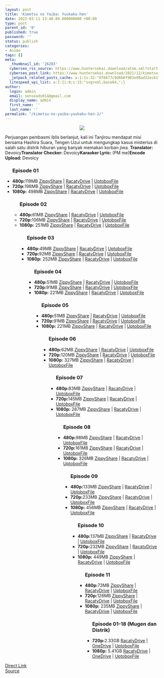 ```yaml
---
layout: post
title: 'Kimetsu no Yaiba: Yuukaku-hen'
date: 2022-03-11 13:48:09.000000000 +00:00
type: post
parent_id: '0'
published: true
password: ''
status: publish
categories:
- Anime
tags: []
meta:
  _thumbnail_id: '26283'
  cyberseo_rss_source: https://www.huntersekai.download/atom.xml?start-index=1
  cyberseo_post_link: https://www.huntersekai.download/2021/12/kimetsu-no-yaiba-yuukaku-hen.html
  _jetpack_related_posts_cache: a:1:{s:32:"8f6677c9d6b0f903e98ad32ec61f8deb";a:2:{s:7:"expires";i:1656248541;s:7:"payload";a:3:{i:0;a:1:{s:2:"id";i:26124;}i:1;a:1:{s:2:"id";i:26150;}i:2;a:1:{s:2:"id";i:26278;}}}}
  litespeed_vpi_list: a:1:{i:0;s:15:"svg+xml;base64,";}
author:
  login: admin
  email: senseads014@gmail.com
  display_name: admin
  first_name: ''
  last_name: ''
permalink: "/kimetsu-no-yaiba-yuukaku-hen-2/"
---
```

<p> <a class="popup" data-target="47778"></a>
<div dir="ltr" style="text-align: left;" trbidi="on">
<div class="separator" style="clear: both; text-align: center;"><a href="https://blogger.googleusercontent.com/img/a/AVvXsEjnpqnxjyLwNEcuPM9lNO8Cz-H0UiR0JgvMxISVeIydAqgF29IKY_5dujuwySyTIvu_yokmTY-FdFkTp_6Mpw6U8UL6gbQ3fT8_KURHFyfVzAZg0c6wKVofx8ujDQvYKCBn4G6SfVG0hWVrreOksKuik2aEDLlneDCpz6dfiPVdPOt42kL8g-nUvvSI" imageanchor="1" style="margin-left: 1em; margin-right: 1em;"><img border="0" data-original-height="318" data-original-width="225" src="{{ site.baseurl }}/assets/2022/03/AVvXsEjnpqnxjyLwNEcuPM9lNO8Cz-H0UiR0JgvMxISVeIydAqgF29IKY_5dujuwySyTIvu_yokmTY-FdFkTp_6Mpw6U8UL6gbQ3fT8_KURHFyfVzAZg0c6wKVofx8ujDQvYKCBn4G6SfVG0hWVrreOksKuik2aEDLlneDCpz6dfiPVdPOt42kL8g-nUvvSI" /></a></div>
<p>Perjuangan pembasmi iblis berlanjut, kali ini Tanjirou mendapat misi bersama Hashira Suara, Tengen Uzui untuk mengungkap kasus misterius di salah satu distrik hiburan yang banyak memakan korban jiwa.<a name="more"></a>
<pekerja><b>Translator: </b><span>Devoicy</span><b>Translator Checker: </b><span>Devoicy</span><b>Karaoker Lyric: </b><span>(PM me)</span><b>Encode Upload: </b><span>Devoicy</span></pekerja>
<div class="dl">
<ul />
<h3>Episode 01</h3>
<li><b>480p:</b><span id="size">119MB</span> <a href="https://semawur.com/st/?api=b27e2cc08dafd182df905b90fb513c552b61fc26&url=https://www103.zippyshare.com/v/fwWI7Gj4/file.html">ZippyShare</a> | <a href="https://semawur.com/st/?api=b27e2cc08dafd182df905b90fb513c552b61fc26&url=https://racaty.net/5wnee2dt8h8d">RacatyDrive</a> | <a href="https://semawur.com/st/?api=b27e2cc08dafd182df905b90fb513c552b61fc26&url=https://uptobox.com/wj1p26gf901u">UptoboxFile</a></li>
<li><b>720p:</b><span id="size">198MB</span> <a href="https://semawur.com/st/?api=b27e2cc08dafd182df905b90fb513c552b61fc26&url=https://www103.zippyshare.com/v/nO09KFXg/file.html">ZippyShare</a> | <a href="https://semawur.com/st/?api=b27e2cc08dafd182df905b90fb513c552b61fc26&url=https://racaty.net/7wdl70miyl79">RacatyDrive</a> | <a href="https://semawur.com/st/?api=b27e2cc08dafd182df905b90fb513c552b61fc26&url=https://uptobox.com/q2t9fpoor7x1">UptoboxFile</a></li>
<li><b>1080p:</b> <span id="size">498MB</span> <a href="https://semawur.com/st/?api=b27e2cc08dafd182df905b90fb513c552b61fc26&url=https://www103.zippyshare.com/v/nowVe4ID/file.html">ZippyShare</a> | <a href="https://semawur.com/st/?api=b27e2cc08dafd182df905b90fb513c552b61fc26&url=https://racaty.net/2k4v73hmcb01">RacatyDrive</a> | <a href="https://semawur.com/st/?api=b27e2cc08dafd182df905b90fb513c552b61fc26&url=https://uptobox.com/f0fwc333pvxk">UptoboxFile</a></li>
<ul />
<h3>Episode 02</h3>
<li><b>480p:</b><span id="size">61MB</span> <a href="https://semawur.com/st/?api=b27e2cc08dafd182df905b90fb513c552b61fc26&url=https://www106.zippyshare.com/v/FenydLFC/file.html">ZippyShare</a> | <a href="https://semawur.com/st/?api=b27e2cc08dafd182df905b90fb513c552b61fc26&url=https://racaty.net/sxy5apjkrnkz">RacatyDrive</a> | <a href="https://semawur.com/st/?api=b27e2cc08dafd182df905b90fb513c552b61fc26&url=https://uptobox.com/o9rizyhjtsxg">UptoboxFile</a></li>
<li><b>720p:</b><span id="size">106MB</span> <a href="https://semawur.com/st/?api=b27e2cc08dafd182df905b90fb513c552b61fc26&url=https://www106.zippyshare.com/v/36bu1szp/file.html">ZippyShare</a> | <a href="https://semawur.com/st/?api=b27e2cc08dafd182df905b90fb513c552b61fc26&url=https://racaty.net/uxlpkdr6k1gv">RacatyDrive</a> | <a href="https://semawur.com/st/?api=b27e2cc08dafd182df905b90fb513c552b61fc26&url=https://uptobox.com/1u2sj5i4181z">UptoboxFile</a></li>
<li><b>1080p:</b> <span id="size">251MB</span> <a href="https://semawur.com/st/?api=b27e2cc08dafd182df905b90fb513c552b61fc26&url=https://www106.zippyshare.com/v/Nxjn2rnB/file.html">ZippyShare</a> | <a href="https://semawur.com/st/?api=b27e2cc08dafd182df905b90fb513c552b61fc26&url=https://racaty.net/6nc8wzph93en">RacatyDrive</a> | <a href="https://semawur.com/st/?api=b27e2cc08dafd182df905b90fb513c552b61fc26&url=https://uptobox.com/z7uu9ql5l5c2">UptoboxFile</a></li>
<ul />
<h3>Episode 03</h3>
<li><b>480p:</b><span id="size">49MB</span> <a href="https://semawur.com/st/?api=b27e2cc08dafd182df905b90fb513c552b61fc26&url=https://www111.zippyshare.com/v/5YZSmpkI/file.html">ZippyShare</a> | <a href="https://semawur.com/st/?api=b27e2cc08dafd182df905b90fb513c552b61fc26&url=https://racaty.net/09igkpi4wjx0">RacatyDrive</a> | <a href="https://semawur.com/st/?api=b27e2cc08dafd182df905b90fb513c552b61fc26&url=https://uptobox.com/pvasp7yy92mb">UptoboxFile</a></li>
<li><b>720p:</b><span id="size">92MB</span> <a href="https://semawur.com/st/?api=b27e2cc08dafd182df905b90fb513c552b61fc26&url=https://www111.zippyshare.com/v/YwtcD5uY/file.html">ZippyShare</a> | <a href="https://semawur.com/st/?api=b27e2cc08dafd182df905b90fb513c552b61fc26&url=https://racaty.net/ldie8c2lwnca">RacatyDrive</a> | <a href="https://semawur.com/st/?api=b27e2cc08dafd182df905b90fb513c552b61fc26&url=https://uptobox.com/ky0zfj0pykhf">UptoboxFile</a></li>
<li><b>1080p:</b> <span id="size">252MB</span> <a href="https://semawur.com/st/?api=b27e2cc08dafd182df905b90fb513c552b61fc26&url=https://www111.zippyshare.com/v/sNp0NHa0/file.html">ZippyShare</a> | <a href="https://semawur.com/st/?api=b27e2cc08dafd182df905b90fb513c552b61fc26&url=https://racaty.net/go7g3e8kmonb">RacatyDrive</a> | <a href="https://semawur.com/st/?api=b27e2cc08dafd182df905b90fb513c552b61fc26&url=https://uptobox.com/nialmux7ue2q">UptoboxFile</a></li>
<ul />
<h3>Episode 04</h3>
<li><b>480p:</b><span id="size">51MB</span> <a href="https://semawur.com/st/?api=b27e2cc08dafd182df905b90fb513c552b61fc26&url=https://www84.zippyshare.com/v/snxbPuTz/file.html">ZippyShare</a> | <a href="https://semawur.com/st/?api=b27e2cc08dafd182df905b90fb513c552b61fc26&url=https://racaty.net/ijvww2o1dj6p">RacatyDrive</a> | <a href="https://semawur.com/st/?api=b27e2cc08dafd182df905b90fb513c552b61fc26&url=https://uptobox.com/vk4wyv50zkey">UptoboxFile</a></li>
<li><b>720p:</b><span id="size">91MB</span> <a href="https://semawur.com/st/?api=b27e2cc08dafd182df905b90fb513c552b61fc26&url=https://www84.zippyshare.com/v/MUAmT4Km/file.html">ZippyShare</a> | <a href="https://semawur.com/st/?api=b27e2cc08dafd182df905b90fb513c552b61fc26&url=https://racaty.net/d7953eag9n5p">RacatyDrive</a> | <a href="https://semawur.com/st/?api=b27e2cc08dafd182df905b90fb513c552b61fc26&url=https://uptobox.com/ibde3t3o564c">UptoboxFile</a></li>
<li><b>1080p:</b> <span id="size">221MB</span> <a href="https://semawur.com/st/?api=b27e2cc08dafd182df905b90fb513c552b61fc26&url=https://www84.zippyshare.com/v/N37dnGWs/file.html">ZippyShare</a> | <a href="https://semawur.com/st/?api=b27e2cc08dafd182df905b90fb513c552b61fc26&url=https://racaty.net/zfhy1s0w762s">RacatyDrive</a> | <a href="https://semawur.com/st/?api=b27e2cc08dafd182df905b90fb513c552b61fc26&url=https://uptobox.com/u0o9l98j1tnt">UptoboxFile</a></li>
<ul />
<h3>Episode 05</h3>
<li><b>480p:</b><span id="size">51MB</span> <a href="https://semawur.com/st/?api=b27e2cc08dafd182df905b90fb513c552b61fc26&url=https://www44.zippyshare.com/v/Vrlj2jty/file.html">ZippyShare</a> | <a href="https://semawur.com/st/?api=b27e2cc08dafd182df905b90fb513c552b61fc26&url=https://racaty.net/zivv557378hq">RacatyDrive</a> | <a href="https://semawur.com/st/?api=b27e2cc08dafd182df905b90fb513c552b61fc26&url=https://uptobox.com/wjlbeiyuh9uw">UptoboxFile</a></li>
<li><b>720p:</b><span id="size">91MB</span> <a href="https://semawur.com/st/?api=b27e2cc08dafd182df905b90fb513c552b61fc26&url=https://www44.zippyshare.com/v/6sv1Gl7u/file.html">ZippyShare</a> | <a href="https://semawur.com/st/?api=b27e2cc08dafd182df905b90fb513c552b61fc26&url=https://racaty.net/6usa7d7l2ieo">RacatyDrive</a> | <a href="https://semawur.com/st/?api=b27e2cc08dafd182df905b90fb513c552b61fc26&url=https://uptobox.com/b03i6cqtzvbk">UptoboxFile</a></li>
<li><b>1080p:</b> <span id="size">221MB</span> <a href="https://semawur.com/st/?api=b27e2cc08dafd182df905b90fb513c552b61fc26&url=https://www44.zippyshare.com/v/zBh3bFHG/file.html">ZippyShare</a> | <a href="https://semawur.com/st/?api=b27e2cc08dafd182df905b90fb513c552b61fc26&url=https://racaty.net/6usa7d7l2ieo">RacatyDrive</a> | <a href="https://semawur.com/st/?api=b27e2cc08dafd182df905b90fb513c552b61fc26&url=https://uptobox.com/vtrbpqgrb0g8">UptoboxFile</a></li>
<ul />
<h3>Episode 06</h3>
<li><b>480p:</b><span id="size">62MB</span> <a href="https://semawur.com/st/?api=b27e2cc08dafd182df905b90fb513c552b61fc26&url=https://www89.zippyshare.com/v/jgw088s1/file.html">ZippyShare</a> | <a href="https://semawur.com/st/?api=b27e2cc08dafd182df905b90fb513c552b61fc26&url=https://racaty.net/th8mqlort3v3">RacatyDrive</a> | <a href="https://semawur.com/st/?api=b27e2cc08dafd182df905b90fb513c552b61fc26&url=https://uptobox.com/hedl0k8rtf05">UptoboxFile</a></li>
<li><b>720p:</b><span id="size">120MB</span> <a href="https://semawur.com/st/?api=b27e2cc08dafd182df905b90fb513c552b61fc26&url=https://www89.zippyshare.com/v/ZS3L84mX/file.html">ZippyShare</a> | <a href="https://semawur.com/st/?api=b27e2cc08dafd182df905b90fb513c552b61fc26&url=https://racaty.net/bxrwbuwdyejm">RacatyDrive</a> | <a href="https://semawur.com/st/?api=b27e2cc08dafd182df905b90fb513c552b61fc26&url=https://uptobox.com/7i1mupgaqi5n">UptoboxFile</a></li>
<li><b>1080p:</b> <span id="size">327MB</span> <a href="https://semawur.com/st/?api=b27e2cc08dafd182df905b90fb513c552b61fc26&url=https://www78.zippyshare.com/v/B6S5BBv4/file.html">ZippyShare</a> | <a href="https://semawur.com/st/?api=b27e2cc08dafd182df905b90fb513c552b61fc26&url=https://racaty.net/on6k8a321wyd">RacatyDrive</a> | <a href="https://semawur.com/st/?api=b27e2cc08dafd182df905b90fb513c552b61fc26&url=https://uptobox.com/myi723efayn0">UptoboxFile</a></li>
<ul />
<h3>Episode 07</h3>
<li><b>480p:</b><span id="size">83MB</span> <a href="https://semawur.com/st/?api=b27e2cc08dafd182df905b90fb513c552b61fc26&url=https://www57.zippyshare.com/v/Wjc9ZAWG/file.html">ZippyShare</a> | <a href="https://semawur.com/st/?api=b27e2cc08dafd182df905b90fb513c552b61fc26&url=https://racaty.net/50xabhp79s4r">RacatyDrive</a> | <a href="https://semawur.com/st/?api=b27e2cc08dafd182df905b90fb513c552b61fc26&url=https://uptobox.com/mneshogigywg">UptoboxFile</a></li>
<li><b>720p:</b><span id="size">145MB</span> <a href="https://semawur.com/st/?api=b27e2cc08dafd182df905b90fb513c552b61fc26&url=https://www57.zippyshare.com/v/ZwtPH8Ch/file.html">ZippyShare</a> | <a href="https://semawur.com/st/?api=b27e2cc08dafd182df905b90fb513c552b61fc26&url=https://racaty.net/snf2wwx4t5pb">RacatyDrive</a> | <a href="https://semawur.com/st/?api=b27e2cc08dafd182df905b90fb513c552b61fc26&url=https://uptobox.com/g9sn0685yrb8">UptoboxFile</a></li>
<li><b>1080p:</b> <span id="size">287MB</span> <a href="https://semawur.com/st/?api=b27e2cc08dafd182df905b90fb513c552b61fc26&url=https://www79.zippyshare.com/v/iV9ZyUA8/file.html">ZippyShare</a> | <a href="https://semawur.com/st/?api=b27e2cc08dafd182df905b90fb513c552b61fc26&url=https://racaty.net/t8l5p8ms9i9g">RacatyDrive</a> | <a href="https://semawur.com/st/?api=b27e2cc08dafd182df905b90fb513c552b61fc26&url=https://uptobox.com/kdc1meb5a7b7">UptoboxFile</a></li>
<ul />
<h3>Episode 08</h3>
<li><b>480p:</b><span id="size">98MB</span> <a href="https://semawur.com/st/?api=b27e2cc08dafd182df905b90fb513c552b61fc26&url=https://www20.zippyshare.com/v/DoJz8G5F/file.html">ZippyShare</a> | <a href="https://semawur.com/st/?api=b27e2cc08dafd182df905b90fb513c552b61fc26&url=https://racaty.net/l9sj1wt0z209">RacatyDrive</a> | <a href="https://semawur.com/st/?api=b27e2cc08dafd182df905b90fb513c552b61fc26&url=https://uptobox.com/998so7dnzc9q">UptoboxFile</a></li>
<li><b>720p:</b><span id="size">161MB</span> <a href="https://semawur.com/st/?api=b27e2cc08dafd182df905b90fb513c552b61fc26&url=https://www20.zippyshare.com/v/wZdx1ZdX/file.html">ZippyShare</a> | <a href="https://semawur.com/st/?api=b27e2cc08dafd182df905b90fb513c552b61fc26&url=https://racaty.net/n4mmhnpoqwq4">RacatyDrive</a> | <a href="https://semawur.com/st/?api=b27e2cc08dafd182df905b90fb513c552b61fc26&url=https://uptobox.com/noysryp8e74v">UptoboxFile</a></li>
<li><b>1080p:</b> <span id="size">326MB</span> <a href="https://semawur.com/st/?api=b27e2cc08dafd182df905b90fb513c552b61fc26&url=https://www20.zippyshare.com/v/MMcAxFkP/file.html">ZippyShare</a> | <a href="https://semawur.com/st/?api=b27e2cc08dafd182df905b90fb513c552b61fc26&url=https://racaty.net/ddbmtk55a83r">RacatyDrive</a> | <a href="https://semawur.com/st/?api=b27e2cc08dafd182df905b90fb513c552b61fc26&url=https://uptobox.com/no882zss5er9">UptoboxFile</a></li>
<ul />
<h3>Episode 09</h3>
<li><b>480p:</b><span id="size">133MB</span> <a href="https://semawur.com/st/?api=b27e2cc08dafd182df905b90fb513c552b61fc26&url=https://www120.zippyshare.com/v/dKWxfceN/file.html">ZippyShare</a> | <a href="https://semawur.com/st/?api=b27e2cc08dafd182df905b90fb513c552b61fc26&url=https://racaty.net/ym1vih2d7omq">RacatyDrive</a> | <a href="https://semawur.com/st/?api=b27e2cc08dafd182df905b90fb513c552b61fc26&url=https://uptobox.com/gkv2ihetnpas">UptoboxFile</a></li>
<li><b>720p:</b><span id="size">233MB</span> <a href="https://semawur.com/st/?api=b27e2cc08dafd182df905b90fb513c552b61fc26&url=https://www120.zippyshare.com/v/l0FxV4K1/file.html">ZippyShare</a> | <a href="https://semawur.com/st/?api=b27e2cc08dafd182df905b90fb513c552b61fc26&url=https://racaty.net/3q19l9in4yvm">RacatyDrive</a> | <a href="https://semawur.com/st/?api=b27e2cc08dafd182df905b90fb513c552b61fc26&url=https://uptobox.com/mw0sr7438gmq">UptoboxFile</a></li>
<li><b>1080p:</b> <span id="size">456MB</span> <a href="https://semawur.com/st/?api=b27e2cc08dafd182df905b90fb513c552b61fc26&url=https://www48.zippyshare.com/v/eVHFN1yV/file.html">ZippyShare</a> | <a href="https://semawur.com/st/?api=b27e2cc08dafd182df905b90fb513c552b61fc26&url=https://racaty.net/q4mrnmt85iu0">RacatyDrive</a> | <a href="https://semawur.com/st/?api=b27e2cc08dafd182df905b90fb513c552b61fc26&url=https://uptobox.com/11kd60mxfxak">UptoboxFile</a></li>
<ul />
<h3>Episode 10</h3>
<li><b>480p:</b><span id="size">137MB</span> <a href="https://semawur.com/st/?api=b27e2cc08dafd182df905b90fb513c552b61fc26&url=https://www36.zippyshare.com/v/TujQas7J/file.html">ZippyShare</a> | <a href="https://semawur.com/st/?api=b27e2cc08dafd182df905b90fb513c552b61fc26&url=https://racaty.net/qb47tikdi4au">RacatyDrive</a> | <a href="https://semawur.com/st/?api=b27e2cc08dafd182df905b90fb513c552b61fc26&url=https://uptobox.com/riertm4cksuj">UptoboxFile</a></li>
<li><b>720p:</b><span id="size">232MB</span> <a href="https://semawur.com/st/?api=b27e2cc08dafd182df905b90fb513c552b61fc26&url=https://www36.zippyshare.com/v/xkiH55S3/file.html">ZippyShare</a> | <a href="https://semawur.com/st/?api=b27e2cc08dafd182df905b90fb513c552b61fc26&url=https://racaty.net/5p6d7narorrv">RacatyDrive</a> | <a href="https://semawur.com/st/?api=b27e2cc08dafd182df905b90fb513c552b61fc26&url=https://uptobox.com/pn1qvkxr4yrf">UptoboxFile</a></li>
<li><b>1080p:</b> <span id="size">449MB</span> <a href="https://semawur.com/st/?api=b27e2cc08dafd182df905b90fb513c552b61fc26&url=https://www2.zippyshare.com/v/XXo1oE8w/file.html">ZippyShare</a> | <a href="https://semawur.com/st/?api=b27e2cc08dafd182df905b90fb513c552b61fc26&url=https://racaty.net/p4aybcl7q4lz">RacatyDrive</a> | <a href="https://semawur.com/st/?api=b27e2cc08dafd182df905b90fb513c552b61fc26&url=https://uptobox.com/391e4qecfh4e">UptoboxFile</a></li>
<ul />
<h3>Episode 11</h3>
<li><b>480p:</b><span id="size">73MB</span> <a href="https://semawur.com/st/?api=b27e2cc08dafd182df905b90fb513c552b61fc26&url=https://www44.zippyshare.com/v/5mbw04xX/file.html">ZippyShare</a> | <a href="https://semawur.com/st/?api=b27e2cc08dafd182df905b90fb513c552b61fc26&url=https://racaty.net/7mou3vt6g7xc">RacatyDrive</a> | <a href="https://semawur.com/st/?api=b27e2cc08dafd182df905b90fb513c552b61fc26&url=https://uptobox.com/xwrjxivwecvk">UptoboxFile</a></li>
<li><b>720p:</b><span id="size">126MB</span> <a href="https://semawur.com/st/?api=b27e2cc08dafd182df905b90fb513c552b61fc26&url=https://www44.zippyshare.com/v/FOJsIJuq/file.html">ZippyShare</a> | <a href="https://semawur.com/st/?api=b27e2cc08dafd182df905b90fb513c552b61fc26&url=https://racaty.net/hp5uihs5q8mw">RacatyDrive</a> | <a href="https://semawur.com/st/?api=b27e2cc08dafd182df905b90fb513c552b61fc26&url=https://uptobox.com/2ey4j80w5pob">UptoboxFile</a></li>
<li><b>1080p:</b> <span id="size">235MB</span> <a href="https://semawur.com/st/?api=b27e2cc08dafd182df905b90fb513c552b61fc26&url=https://www1.zippyshare.com/v/aSL0sf9w/file.html">ZippyShare</a> | <a href="https://semawur.com/st/?api=b27e2cc08dafd182df905b90fb513c552b61fc26&url=https://racaty.net/74czlxocbqdo">RacatyDrive</a> | <a href="https://semawur.com/st/?api=b27e2cc08dafd182df905b90fb513c552b61fc26&url=https://uptobox.com/c8lxio09h1cg">UptoboxFile</a></li>
<ul />
<h3>Episode 01-18 (Mugen dan Distrik)</h3>
<li><b>720p:</b><span id="size">2.33GB</span> <a href="https://semawur.com/st/?api=b27e2cc08dafd182df905b90fb513c552b61fc26&url=https://racaty.net/131igq2ev1sd">RacatyDrive</a> | <a href="https://semawur.com/st/?api=b27e2cc08dafd182df905b90fb513c552b61fc26&url=https://sdnegerisapaya-my.sharepoint.com/:u:/g/personal/ekodok_myonedrive_site/EW5pwQlbuI9JhzEfPBk8BrYB4gT6AIBVE9_E_PX1W1ws6g?e=HS4vHX">OneDrive</a> | <a href="https://semawur.com/st/?api=b27e2cc08dafd182df905b90fb513c552b61fc26&url=https://uptobox.com/0d87qfsfz62q">UptoboxFile</a></li>
<li><b>1080p:</b> <span id="size">5.41GB</span> <a href="https://semawur.com/st/?api=b27e2cc08dafd182df905b90fb513c552b61fc26&url=https://racaty.net/llqp8do540vg">RacatyDrive</a> | <a href="https://semawur.com/st/?api=b27e2cc08dafd182df905b90fb513c552b61fc26&url=https://sdnegerisapaya-my.sharepoint.com/:u:/g/personal/ekodok_myonedrive_site/EZZ5OgYSSNdHt9lv0P4KAZcBjjFExFegOYMoX6oWo5jrLA?e=WhYK0g">OneDrive</a> | <a href="https://semawur.com/st/?api=b27e2cc08dafd182df905b90fb513c552b61fc26&url=https://uptobox.com/tflnywt6oapc">UptoboxFile</a></li>
</div>
</div>
<link rel="stylesheet" href="https://cdnjs.cloudflare.com/ajax/libs/font-awesome/4.7.0/css/font-awesome.min.css" />
<div class="divbtn"> <a href="https://handymansurrender.com/fihup8buzv?key=94550f7ce39444073321dde3b8782f97" class="btn"><i class="fa fa-download"></i> Direct Link</a> <br /><a href="https://www.huntersekai.download/2021/12/kimetsu-no-yaiba-yuukaku-hen.html">Source</a> </div>

